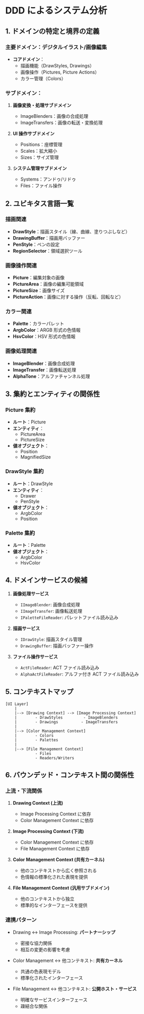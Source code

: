 # DDD によるシステム分析

## 1. ドメインの特定と境界の定義

### 主要ドメイン：デジタルイラスト/画像編集

- **コアドメイン**：
  - 描画機能（DrawStyles, Drawings）
  - 画像操作（Pictures, Picture Actions）
  - カラー管理（Colors）

### サブドメイン：

1. **画像変換・処理サブドメイン**

   - ImageBlenders：画像の合成処理
   - ImageTransfers：画像の転送・変換処理

2. **UI 操作サブドメイン**

   - Positions：座標管理
   - Scales：拡大縮小
   - Sizes：サイズ管理

3. **システム管理サブドメイン**
   - Systems：アンドゥ/リドゥ
   - Files：ファイル操作

## 2. ユビキタス言語一覧

### 描画関連

- **DrawStyle**：描画スタイル（線、曲線、塗りつぶしなど）
- **DrawingBuffer**：描画用バッファー
- **PenStyle**：ペンの設定
- **RegionSelector**：領域選択ツール

### 画像操作関連

- **Picture**：編集対象の画像
- **PictureArea**：画像の編集可能領域
- **PictureSize**：画像サイズ
- **PictureAction**：画像に対する操作（反転、回転など）

### カラー関連

- **Palette**：カラーパレット
- **ArgbColor**：ARGB 形式の色情報
- **HsvColor**：HSV 形式の色情報

### 画像処理関連

- **ImageBlender**：画像合成処理
- **ImageTransfer**：画像転送処理
- **AlphaTone**：アルファチャンネル処理

## 3. 集約とエンティティの関係性

### Picture 集約

- **ルート**：Picture
- **エンティティ**：
  - PictureArea
  - PictureSize
- **値オブジェクト**：
  - Position
  - MagnifiedSize

### DrawStyle 集約

- **ルート**：DrawStyle
- **エンティティ**：
  - Drawer
  - PenStyle
- **値オブジェクト**：
  - ArgbColor
  - Position

### Palette 集約

- **ルート**：Palette
- **値オブジェクト**：
  - ArgbColor
  - HsvColor

## 4. ドメインサービスの候補

1. **画像処理サービス**

   - `IImageBlender`: 画像合成処理
   - `IImageTransfer`: 画像転送処理
   - `IPaletteFileReader`: パレットファイル読み込み

2. **描画サービス**

   - `IDrawStyle`: 描画スタイル管理
   - `DrawingBuffer`: 描画バッファー操作

3. **ファイル操作サービス**
   - `ActFileReader`: ACT ファイル読み込み
   - `AlphaActFileReader`: アルファ付き ACT ファイル読み込み

## 5. コンテキストマップ

```
[UI Layer]
    |
    |--> [Drawing Context] --> [Image Processing Context]
    |        - DrawStyles         - ImageBlenders
    |        - Drawings          - ImageTransfers
    |
    |--> [Color Management Context]
    |        - Colors
    |        - Palettes
    |
    |--> [File Management Context]
             - Files
             - Readers/Writers
```

## 6. バウンデッド・コンテキスト間の関係性

### 上流・下流関係

1. **Drawing Context (上流)**

   - Image Processing Context に依存
   - Color Management Context に依存

2. **Image Processing Context (下流)**

   - Color Management Context に依存
   - File Management Context に依存

3. **Color Management Context (共有カーネル)**

   - 他のコンテキストから広く参照される
   - 色情報の標準化された表現を提供

4. **File Management Context (汎用サブドメイン)**
   - 他のコンテキストから独立
   - 標準的なインターフェースを提供

### 連携パターン

- Drawing ↔ Image Processing: **パートナーシップ**

  - 密接な協力関係
  - 相互の変更の影響を考慮

- Color Management ↔ 他コンテキスト: **共有カーネル**

  - 共通の色表現モデル
  - 標準化されたインターフェース

- File Management ↔ 他コンテキスト: **公開ホスト・サービス**
  - 明確なサービスインターフェース
  - 疎結合な関係
